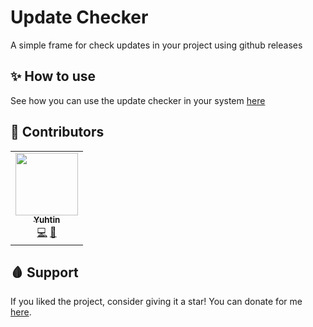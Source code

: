 # Update Checker
A simple frame for check updates in your project using github releases

## ✨ How to use 

See how you can use the update checker in your system [here](https://github.com/Yuhtin/update-checker/blob/main/src/test/java/com/yuhtin/updatechecker/UpdateCheckerPlugin.java)

## 💚 Contributors

<table>
  <tr>
    <td align="center"><a href="https://github.com/Yuhtin"><img src="https://avatars1.githubusercontent.com/u/26367735?v=4" width="100px;" alt=""/><br /><sub><b>Yuhtin</b></sub></a><br /><a href="https://github.com/Yuhtin/Lauren/commits?author=Yuhtin" title="Code">💻</a>  <a href="https://github.com/Yuhtin/Lauren/commits?author=Yuhtin" title="Documentation">📖</a></td>   
  </tr>
</table>

## 🩸 Support
If you liked the project, consider giving it a star! You can donate for me [here](https://www.paypal.com/donate?hosted_button_id=C8B9JF4GBDN56).
